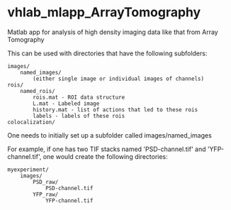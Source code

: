 # vhlab_mlapp_ArrayTomography
Matlab app for analysis of high density imaging data like that from Array Tomography

This can be used with directories that have the following subfolders:

    images/
        named_images/
            (either single image or individual images of channels)
    rois/
        named_rois/
            rois.mat - ROI data structure
            L.mat - Labeled image
            history.mat - list of actions that led to these rois
            labels - labels of these rois
    colocalization/

One needs to initially set up a subfolder called images/named_images

For example, if one has two TIF stacks named 'PSD-channel.tif' and 'YFP-channel.tif',
one would create the following directories:


	myexperiment/
		images/
			PSD_raw/
				PSD-channel.tif
			YFP_raw/
				YFP-channel.tif


